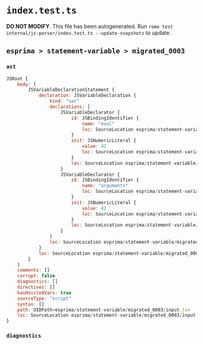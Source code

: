 # `index.test.ts`

**DO NOT MODIFY**. This file has been autogenerated. Run `rome test internal/js-parser/index.test.ts --update-snapshots` to update.

## `esprima > statement-variable > migrated_0003`

### `ast`

```javascript
JSRoot {
	body: [
		JSVariableDeclarationStatement {
			declaration: JSVariableDeclaration {
				kind: "var"
				declarations: [
					JSVariableDeclarator {
						id: JSBindingIdentifier {
							name: "eval"
							loc: SourceLocation esprima/statement-variable/migrated_0003/input.js 1:4-1:8 (eval)
						}
						init: JSNumericLiteral {
							value: 42
							loc: SourceLocation esprima/statement-variable/migrated_0003/input.js 1:11-1:13
						}
						loc: SourceLocation esprima/statement-variable/migrated_0003/input.js 1:4-1:13
					}
					JSVariableDeclarator {
						id: JSBindingIdentifier {
							name: "arguments"
							loc: SourceLocation esprima/statement-variable/migrated_0003/input.js 1:15-1:24 (arguments)
						}
						init: JSNumericLiteral {
							value: 42
							loc: SourceLocation esprima/statement-variable/migrated_0003/input.js 1:27-1:29
						}
						loc: SourceLocation esprima/statement-variable/migrated_0003/input.js 1:15-1:29
					}
				]
				loc: SourceLocation esprima/statement-variable/migrated_0003/input.js 1:0-1:29
			}
			loc: SourceLocation esprima/statement-variable/migrated_0003/input.js 1:0-1:29
		}
	]
	comments: []
	corrupt: false
	diagnostics: []
	directives: []
	hasHoistedVars: true
	sourceType: "script"
	syntax: []
	path: UIDPath<esprima/statement-variable/migrated_0003/input.js>
	loc: SourceLocation esprima/statement-variable/migrated_0003/input.js 1:0-2:0
}
```

### `diagnostics`

```

```
